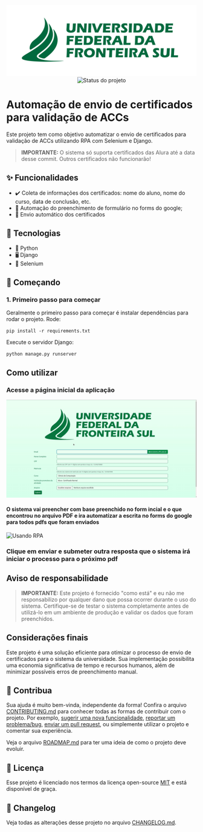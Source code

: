 <p align="center">
    <img width="800" src="https://raw.githubusercontent.com/mascDriver/automacaoAccUFFS/master/assets/logo_uffs.png" title="Logo do projeto"><br />
    <img src="https://img.shields.io/maintenance/yes/2023?style=for-the-badge" title="Status do projeto">
</p>

# Automação de envio de certificados para validação de ACCs

Este projeto tem como objetivo automatizar o envio de certificados para validação de ACCs utilizando RPA com Selenium e
Django.

> **IMPORTANTE:** O sistema só suporta certificados das Alura até a data desse commit.
> Outros certificados não funcionarão!

## ✨ Funcionalidades

* ✔️ Coleta de informações dos certificados: nome do aluno, nome do curso, data de conclusão, etc.
* 🥢 Automação do preenchimento de formulário no forms do google;
* 🖖 Envio automático dos certificados

## 🔧 Tecnologias

- 🐍 Python
- 🖥 Django
- 🤖 Selenium

## 🚀 Começando

### 1. Primeiro passo para começar

Geralmente o primeiro passo para começar é instalar dependências para rodar o projeto. Rode:

```shell
pip install -r requirements.txt
```

Execute o servidor Django:

```shell
python manage.py runserver
```

## Como utilizar

### Acesse a página inicial da aplicação

![Preenchendo campos](https://raw.githubusercontent.com/mascDriver/automacaoAccUFFS/master/preenchendo_campos.gif)

#### O sistema vai preencher com base preenchido no form incial e o que encontrou no arquivo PDF e ira automatizar a escrita no forms do google para todos pdfs que foram enviados

![Usando RPA](https://raw.githubusercontent.com/mascDriver/automacaoAccUFFS/master/automacaoAccUFFS/usando_rpa.gif)

### Clique em enviar e submeter outra resposta que o sistema irá iniciar o processo para o próximo pdf

## Aviso de responsabilidade

> **IMPORTANTE:** Este projeto é fornecido "como está" e eu não me responsabilizo por qualquer dano que possa ocorrer
> durante o uso do sistema. Certifique-se de testar o sistema completamente antes de utilizá-lo em um ambiente de
> produção e validar os dados que foram preenchidos.

## Considerações finais

Este projeto é uma solução eficiente para otimizar o processo de envio de certificados para o sistema da universidade.
Sua implementação possibilita uma economia significativa de tempo e recursos humanos, além de minimizar possíveis erros
de preenchimento manual.

## 🤝 Contribua

Sua ajuda é muito bem-vinda, independente da forma! Confira o arquivo [CONTRIBUTING.md](CONTRIBUTING.md) para conhecer
todas as formas de contribuir com o projeto. Por
exemplo, [sugerir uma nova funcionalidade](https://github.com/ccuffs/template/issues/new?assignees=&labels=&template=feature_request.md&title=), [reportar um problema/bug](https://github.com/ccuffs/template/issues/new?assignees=&labels=bug&template=bug_report.md&title=), [enviar um pull request](https://github.com/ccuffs/hacktoberfest/blob/master/docs/tutorial-pull-request.md),
ou simplemente utilizar o projeto e comentar sua experiência.

Veja o arquivo [ROADMAP.md](ROADMAP.md) para ter uma ideia de como o projeto deve evoluir.

## 🎫 Licença

Esse projeto é licenciado nos termos da licença open-source [MIT](https://choosealicense.com/licenses/mit) e está
disponível de graça.

## 🧬 Changelog

Veja todas as alterações desse projeto no arquivo [CHANGELOG.md](CHANGELOG.md).
